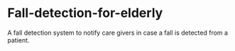 # Fall-detection-for-elderly
A fall detection system to notify care givers in case a fall is detected from a patient.
